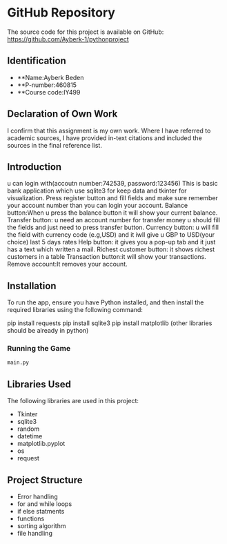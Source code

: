 # GitHub Repository
The source code for this project is available on GitHub: https://github.com/Ayberk-1/pythonproject

## Identification
- **Name:Ayberk Beden
- **P-number:460815
- **Course code:IY499

## Declaration of Own Work
I confirm that this assignment is my own work.
Where I have referred to academic sources, I have provided in-text citations and included the sources in the final reference list.

## Introduction
u can login with(accoutn number:742539, password:123456)
This is basic bank application which use sqlite3 for keep data and tkinter for visualization.
Press register button and fill fields and make sure remember your account number than you can login your account.
Balance button:When u press the balance button it will show your current balance.
Transfer button: u need an account number for transfer money u should fill the fields and just need to press transfer button.
Currency button: u will fill the field with currency code (e.g,USD) and it iwll give u GBP to USD(your choice) last 5 days rates
Help button: it gives you a pop-up tab and it just has a text which written a mail.
Richest customer button: it shows richest customers in a table
Transaction button:it will show your transactions.
Remove account:It removes your account.


## Installation
To run the app, ensure you have Python installed, and then install the required libraries using the following command:

pip install requests
pip install sqlite3
pip install matplotlib
(other libraries should be already in python)

### Running the Game
```python
main.py
```


## Libraries Used
The following libraries are used in this project:
- Tkinter
- sqlite3
- random
- datetime
- matplotlib.pyplot
- os
- request

## Project Structure
- Error handling
- for and while loops
- if else statments
- functions
- sorting algorithm
- file handling